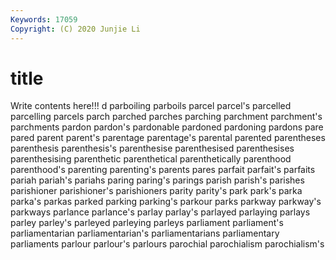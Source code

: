 ```yaml
---
Keywords: 17059
Copyright: (C) 2020 Junjie Li
---
```


# title

Write contents here!!!
d 
parboiling 
parboils 
parcel 
parcel's 
parcelled
parcelling 
parcels 
parch 
parched 
parches 
parching 
parchment 
parchment's 
parchments 
pardon
pardon's 
pardonable 
pardoned 
pardoning 
pardons 
pare 
pared 
parent 
parent's 
parentage
parentage's 
parental 
parented 
parentheses 
parenthesis 
parenthesis's 
parenthesise 
parenthesised 
parenthesises 
parenthesising
parenthetic 
parenthetical 
parenthetically 
parenthood 
parenthood's 
parenting 
parenting's 
parents 
pares 
parfait
parfait's 
parfaits 
pariah 
pariah's 
pariahs 
paring 
paring's 
parings 
parish 
parish's
parishes 
parishioner 
parishioner's 
parishioners 
parity 
parity's 
park 
park's 
parka 
parka's
parkas 
parked 
parking 
parking's 
parkour 
parks 
parkway 
parkway's 
parkways 
parlance
parlance's 
parlay 
parlay's 
parlayed 
parlaying 
parlays 
parley 
parley's 
parleyed 
parleying
parleys 
parliament 
parliament's 
parliamentarian 
parliamentarian's 
parliamentarians 
parliamentary 
parliaments 
parlour 
parlour's
parlours 
parochial 
parochialism 
parochialism's 
